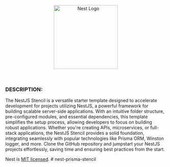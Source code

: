 <p align="center">
  <a href="http://nestjs.com/" target="blank"><img src="https://nestjs.com/img/logo-small.svg" width="200" alt="Nest Logo" /></a>
</p>

[circleci-image]: https://img.shields.io/circleci/build/github/nestjs/nest/master?token=abc123def456
[circleci-url]: https://circleci.com/gh/nestjs/nest

<br/>
  
<h3>DESCRIPTION:</h3> 
<p>
The NestJS Stencil is a versatile starter template designed to accelerate development for projects utilizing NestJS, a powerful framework for building scalable server-side applications. With an intuitive folder structure, pre-configured modules, and essential dependencies, this template simplifies the setup process, allowing developers to focus on building robust applications. Whether you're creating APIs, microservices, or full-stack applications, the NestJS Stencil provides a solid foundation, integrating seamlessly with popular technologies like Prisma ORM, Winston logger, and more. Clone the GitHub repository and jumpstart your NestJS projects effortlessly, saving time and ensuring best practices from the start.
</p>

Nest is [MIT licensed](LICENSE).
#   n e s t - p r i s m a - s t e n c i l 
 
 
